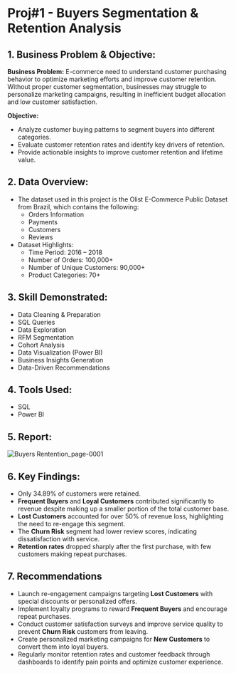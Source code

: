 # Proj#1 - Buyers Segmentation & Retention Analysis 
## 1.	Business Problem & Objective:
**Business Problem:**
E-commerce need to understand customer purchasing behavior to optimize marketing efforts and improve customer retention. Without proper customer segmentation, businesses may struggle to personalize marketing campaigns, resulting in inefficient budget allocation and low customer satisfaction.

**Objective:**
- Analyze customer buying patterns to segment buyers into different categories.
- Evaluate customer retention rates and identify key drivers of retention.
- Provide actionable insights to improve customer retention and lifetime value.

## 2.	Data Overview:
- The dataset used in this project is the Olist E-Commerce Public Dataset from Brazil, which contains the following:
  - Orders Information
  - Payments
  - Customers
  - Reviews
- Dataset Highlights:
  - Time Period: 2016 – 2018
  - Number of Orders: 100,000+
  - Number of Unique Customers: 90,000+
  - Product Categories: 70+
  
## 3.	Skill Demonstrated:
- Data Cleaning & Preparation
- SQL Queries
- Data Exploration
- RFM Segmentation
- Cohort Analysis
- Data Visualization (Power BI)
- Business Insights Generation
- Data-Driven Recommendations

## 4.	Tools Used:
- SQL
- Power BI
## 5.	Report:
![Buyers Rentention_page-0001](https://github.com/user-attachments/assets/9232e218-fad3-4da2-b99f-ea466825cb1a)

## 6.	Key Findings:
- Only 34.89% of customers were retained.
- **Frequent Buyers** and **Loyal Customers** contributed significantly to revenue despite making up a smaller portion of the total customer base.
- **Lost Customers** accounted for over 50% of revenue loss, highlighting the need to re-engage this segment.
- The **Churn Risk** segment had lower review scores, indicating dissatisfaction with service.
- **Retention rates** dropped sharply after the first purchase, with few customers making repeat purchases.

## 7. Recommendations
- Launch re-engagement campaigns targeting **Lost Customers** with special discounts or personalized offers.
- Implement loyalty programs to reward **Frequent Buyers** and encourage repeat purchases.
- Conduct customer satisfaction surveys and improve service quality to prevent **Churn Risk** customers from leaving.
- Create personalized marketing campaigns for **New Customers** to convert them into loyal buyers.
- Regularly monitor retention rates and customer feedback through dashboards to identify pain points and optimize customer experience.


